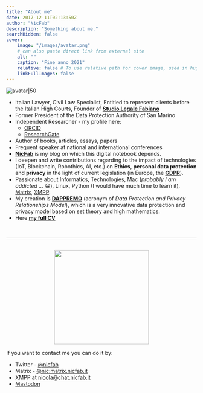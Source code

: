 ```yaml
---
title: "About me"
date: 2017-12-11T02:13:50Z
author: "NicFab"
description: "Something about me."
searchHidden: false
cover:
    image: "/images/avatar.png"
    # can also paste direct link from external site
    alt: ""
    caption: "Fine anno 2021"
    relative: false # To use relative path for cover image, used in hugo Page-bundles
    linkFullImages: false
---
```



![avatar|50](/images/avatar.png#center)

- Italian Lawyer, Civil Law Specialist, Entitled to represent clients before the Italian High Courts, Founder of **[Studio Legale Fabiano](https://www.fabiano.law)**
- Former President of the Data Protection Authority of San Marino
- Independent Researcher - my profile here:
	- [ORCID](https://orcid.org/0000-0002-8188-7656)
	- [ResearchGate](https://www.researchgate.net/profile/Nicola-Fabiano)
- Author of books, articles, essays, papers
- Frequent speaker at national and international conferences
- **[NicFab](https://www.nicfab.it)** is my blog on which this digital notebook depends.
- I deepen and write contributions regarding to the impact of technologies (IoT, Blockchain, Robothics, AI, etc.) on **Ethics**, **personal data protection** and **privacy** in the light of current legislation (in Europe, the **[GDPR](https://eur-lex.europa.eu/legal-content/IT/TXT/PDF/?uri=CELEX:32016R0679&from=IT)**).
- Passionate about Informatics, Technologies, Mac (*probably I am addicted ...* 😀), Linux, Python (I would have much time to learn it), [Matrix](https://matrix.org), [XMPP](https://xmpp.org).
- My creation is **[DAPPREMO](https://www.dappremo.eu)** (acronym of *Data Protection and Privacy Relationships Model*), which is a very innovative data protection and privacy model based on set theory and high mathematics.
- Here [**my full CV**](https://www.fabiano.law/chi-sono/) 

<br>

***

<br>

<center><img src="/images/communicate.png" width="250"></center>




If you want to contact me you can do it by:

- Twitter - [@nicfab](https://www.twitter.com/nicfab)
- Matrix - [@nic:matrix.nicfab.it](https://matrix.nicfab.it)
- XMPP at nicola@chat.nicfab.it
- [Mastodon](https://fosstodon.org/web/@nicfab)




